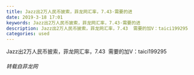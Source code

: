 ```yaml
---
title: Jazz出2万人民币披索，菲龙网汇率，7.43·需要的进
date: 2019-3-18 17:01
keywords: Jazz出2万人民币披索，菲龙网汇率，7.43·需要的进
description: Jazz出2万人民币披索，菲龙网汇率，7.43  需要的加V：taici199295
categories: used
---
```

<td class="t_f" id="postmessage_3250513">

Jazz出2万人民币披索，菲龙网汇率，7.43  需要的加V：taici199295</td>
###### 转载自菲龙网